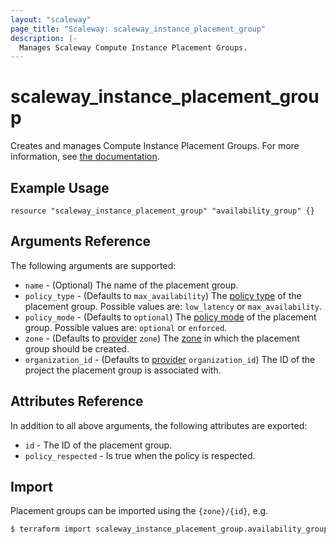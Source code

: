 ```yaml
---
layout: "scaleway"
page_title: "Scaleway: scaleway_instance_placement_group"
description: |-
  Manages Scaleway Compute Instance Placement Groups.
---
```


# scaleway_instance_placement_group

Creates and manages Compute Instance Placement Groups. For more information, see [the documentation](https://developers.scaleway.com/en/products/instance/api/#placement-groups-d8f653).

## Example Usage

```hcl
resource "scaleway_instance_placement_group" "availability_group" {}
```

## Arguments Reference

The following arguments are supported:

- `name` - (Optional) The name of the placement group.
- `policy_type` - (Defaults to `max_availability`) The [policy type](https://developers.scaleway.com/en/products/instance/api/#placement-groups-d8f653) of the placement group. Possible values are: `low_latency` or `max_availability`.
- `policy_mode` - (Defaults to `optional`) The [policy mode](https://developers.scaleway.com/en/products/instance/api/#placement-groups-d8f653) of the placement group. Possible values are: `optional` or `enforced`.
- `zone` - (Defaults to [provider](../index.html#zone) `zone`) The [zone](../guides/regions_and_zones.html#zones) in which the placement group should be created.
- `organization_id` - (Defaults to [provider](../index.html#organization_id) `organization_id`) The ID of the project the placement group is associated with.

## Attributes Reference

In addition to all above arguments, the following attributes are exported:

- `id` - The ID of the placement group.
- `policy_respected` - Is true when the policy is respected.

## Import

Placement groups can be imported using the `{zone}/{id}`, e.g.

```bash
$ terraform import scaleway_instance_placement_group.availability_group fr-par-1/11111111-1111-1111-1111-111111111111
```
